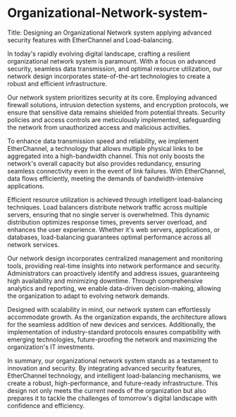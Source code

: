 # Organizational-Network-system-
Title: Designing an Organizational Network system applying advanced security features with EtherChannel and Load-balancing.

In today's rapidly evolving digital landscape, crafting a resilient organizational network system is paramount. With a focus on advanced security, seamless data transmission, and optimal resource utilization, our network design incorporates state-of-the-art technologies to create a robust and efficient infrastructure.

Our network system prioritizes security at its core. Employing advanced firewall solutions, intrusion detection systems, and encryption protocols, we ensure that sensitive data remains shielded from potential threats. Security policies and access controls are meticulously implemented, safeguarding the network from unauthorized access and malicious activities.

To enhance data transmission speed and reliability, we implement EtherChannel, a technology that allows multiple physical links to be aggregated into a high-bandwidth channel. This not only boosts the network's overall capacity but also provides redundancy, ensuring seamless connectivity even in the event of link failures. With EtherChannel, data flows efficiently, meeting the demands of bandwidth-intensive applications.

Efficient resource utilization is achieved through intelligent load-balancing techniques. Load balancers distribute network traffic across multiple servers, ensuring that no single server is overwhelmed. This dynamic distribution optimizes response times, prevents server overload, and enhances the user experience. Whether it's web servers, applications, or databases, load-balancing guarantees optimal performance across all network services.

Our network design incorporates centralized management and monitoring tools, providing real-time insights into network performance and security. Administrators can proactively identify and address issues, guaranteeing high availability and minimizing downtime. Through comprehensive analytics and reporting, we enable data-driven decision-making, allowing the organization to adapt to evolving network demands.

Designed with scalability in mind, our network system can effortlessly accommodate growth. As the organization expands, the architecture allows for the seamless addition of new devices and services. Additionally, the implementation of industry-standard protocols ensures compatibility with emerging technologies, future-proofing the network and maximizing the organization's IT investments.

In summary, our organizational network system stands as a testament to innovation and security. By integrating advanced security features, EtherChannel technology, and intelligent load-balancing mechanisms, we create a robust, high-performance, and future-ready infrastructure. This design not only meets the current needs of the organization but also prepares it to tackle the challenges of tomorrow's digital landscape with confidence and efficiency.
